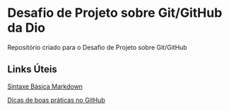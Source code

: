 # Desafio de Projeto sobre Git/GitHub da Dio
Repositório criado para o Desafio de Projeto sobre Git/GitHub



## Links Úteis 
[Sintaxe Básica Markdown](https://www.markdownguide.org/basic-syntax/)

[Dícas de boas práticas no GitHub](https://womakerscode.gitbook.io/desvendando-git-e-github/dicas-e-boas-praticas/dicas-de-boas-praticas)

